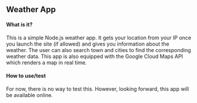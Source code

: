 ## Weather App
#### What is it?
This is a simple Node.js weather app. It gets your location from your IP once you launch the site (if allowed) and gives you information about the weather. The user can also search town and cities to find the corresponding weather data. This app is also equipped with the Google Cloud Maps API which renders a map in real time.
#### How to use/test
For now, there is no way to test this. However, looking forward, this app will be available online.